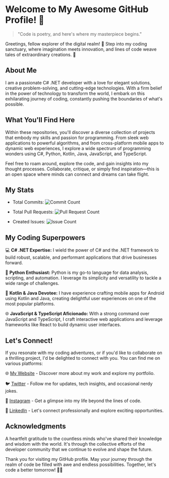 # Welcome to My Awesome GitHub Profile! 🚀

> "Code is poetry, and here's where my masterpiece begins."

Greetings, fellow explorer of the digital realm! 👋 Step into my coding sanctuary, where imagination meets innovation, and lines of code weave tales of extraordinary creations. 🌌

## About Me

I am a passionate C# .NET developer with a love for elegant solutions, creative problem-solving, and cutting-edge technologies. With a firm belief in the power of technology to transform the world, I embark on this exhilarating journey of coding, constantly pushing the boundaries of what's possible.

## What You'll Find Here

Within these repositories, you'll discover a diverse collection of projects that embody my skills and passion for programming. From sleek web applications to powerful algorithms, and from cross-platform mobile apps to dynamic web experiences, I explore a wide spectrum of programming wonders using C#, Python, Kotlin, Java, JavaScript, and TypeScript.

Feel free to roam around, explore the code, and gain insights into my thought processes. Collaborate, critique, or simply find inspiration—this is an open space where minds can connect and dreams can take flight.

## My Stats

- Total Commits: ![Commit Count](https://img.shields.io/github/commit-activity/y/PhillippPatzelt/LearnAhead?label=Total%20Commits)

- Total Pull Requests: ![Pull Request Count](https://img.shields.io/github/issues-pr-closed/PhillippPatzelt/LearnAhead?label=Total%20Pull%20Requests)

- Created Issues: ![Issue Count](https://img.shields.io/github/issues-raw/PhillippPatzelt/LearnAhead?label=Created%20Issues)

## My Coding Superpowers

💻 **C# .NET Expertise:** I wield the power of C# and the .NET framework to build robust, scalable, and performant applications that drive businesses forward.

🐍 **Python Enthusiast:** Python is my go-to language for data analysis, scripting, and automation. I leverage its simplicity and versatility to tackle a wide range of challenges.

📱 **Kotlin & Java Devotee:** I have experience crafting mobile apps for Android using Kotlin and Java, creating delightful user experiences on one of the most popular platforms.

🌐 **JavaScript & TypeScript Aficionado:** With a strong command over JavaScript and TypeScript, I craft interactive web applications and leverage frameworks like React to build dynamic user interfaces.

## Let's Connect!

If you resonate with my coding adventures, or if you'd like to collaborate on a thrilling project, I'd be delighted to connect with you. You can find me on various platforms:

🌐 [My Website](https://www.example.com) - Discover more about my work and explore my portfolio.

🐦 [Twitter](https://twitter.com/YourTwitterHandle) - Follow me for updates, tech insights, and occasional nerdy jokes.

📸 [Instagram](https://www.instagram.com/YourInstagramHandle) - Get a glimpse into my life beyond the lines of code.

👔 [LinkedIn](https://www.linkedin.com/in/YourLinkedInProfile) - Let's connect professionally and explore exciting opportunities.

## Acknowledgments

A heartfelt gratitude to the countless minds who've shared their knowledge and wisdom with the world. It's through the collective efforts of the developer community that we continue to evolve and shape the future.

Thank you for visiting my GitHub profile. May your journey through the realm of code be filled with awe and endless possibilities. Together, let's code a better tomorrow! 🌈✨
